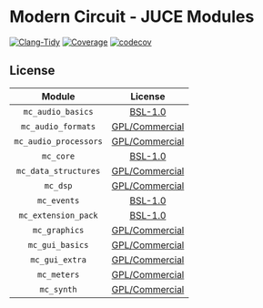 # Modern Circuit - JUCE Modules

[![Clang-Tidy](https://github.com/ModernCircuits/mc-juce/actions/workflows/clang-tidy.yml/badge.svg)](https://github.com/ModernCircuits/mc-juce/actions/workflows/clang-tidy.yml)
[![Coverage](https://github.com/ModernCircuits/mc-juce/actions/workflows/coverage.yml/badge.svg)](https://github.com/ModernCircuits/mc-juce/actions/workflows/coverage.yml)
[![codecov](https://codecov.io/gh/ModernCircuits/mc-juce/branch/main/graph/badge.svg?token=C8L2H8A9HL)](https://codecov.io/gh/ModernCircuits/mc-juce)

## License

|        Module         |                     License                      |
| :-------------------: | :----------------------------------------------: |
|   `mc_audio_basics`   | [BSL-1.0](https://www.boost.org/LICENSE_1_0.txt) |
|  `mc_audio_formats`   |   [GPL/Commercial](https://juce.com/get-juce)    |
| `mc_audio_processors` |   [GPL/Commercial](https://juce.com/get-juce)    |
|       `mc_core`       | [BSL-1.0](https://www.boost.org/LICENSE_1_0.txt) |
| `mc_data_structures`  |   [GPL/Commercial](https://juce.com/get-juce)    |
|       `mc_dsp`        |   [GPL/Commercial](https://juce.com/get-juce)    |
|      `mc_events`      | [BSL-1.0](https://www.boost.org/LICENSE_1_0.txt) |
|  `mc_extension_pack`  | [BSL-1.0](https://www.boost.org/LICENSE_1_0.txt) |
|     `mc_graphics`     |   [GPL/Commercial](https://juce.com/get-juce)    |
|    `mc_gui_basics`    |   [GPL/Commercial](https://juce.com/get-juce)    |
|    `mc_gui_extra`     |   [GPL/Commercial](https://juce.com/get-juce)    |
|      `mc_meters`      |   [GPL/Commercial](https://juce.com/get-juce)    |
|      `mc_synth`       |   [GPL/Commercial](https://juce.com/get-juce)    |
